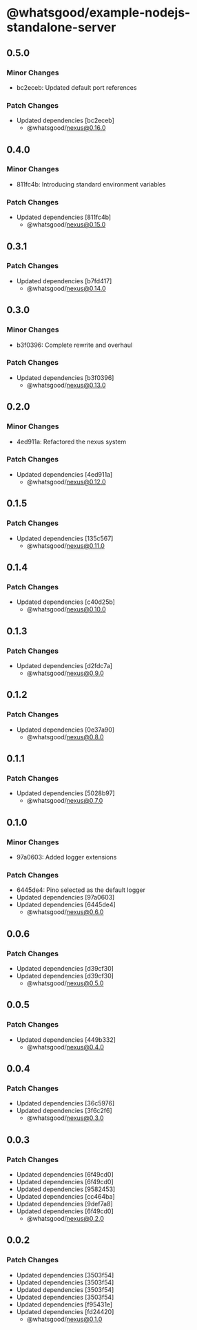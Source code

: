 # @whatsgood/example-nodejs-standalone-server

## 0.5.0

### Minor Changes

- bc2eceb: Updated default port references

### Patch Changes

- Updated dependencies [bc2eceb]
  - @whatsgood/nexus@0.16.0

## 0.4.0

### Minor Changes

- 811fc4b: Introducing standard environment variables

### Patch Changes

- Updated dependencies [811fc4b]
  - @whatsgood/nexus@0.15.0

## 0.3.1

### Patch Changes

- Updated dependencies [b7fd417]
  - @whatsgood/nexus@0.14.0

## 0.3.0

### Minor Changes

- b3f0396: Complete rewrite and overhaul

### Patch Changes

- Updated dependencies [b3f0396]
  - @whatsgood/nexus@0.13.0

## 0.2.0

### Minor Changes

- 4ed911a: Refactored the nexus system

### Patch Changes

- Updated dependencies [4ed911a]
  - @whatsgood/nexus@0.12.0

## 0.1.5

### Patch Changes

- Updated dependencies [135c567]
  - @whatsgood/nexus@0.11.0

## 0.1.4

### Patch Changes

- Updated dependencies [c40d25b]
  - @whatsgood/nexus@0.10.0

## 0.1.3

### Patch Changes

- Updated dependencies [d2fdc7a]
  - @whatsgood/nexus@0.9.0

## 0.1.2

### Patch Changes

- Updated dependencies [0e37a90]
  - @whatsgood/nexus@0.8.0

## 0.1.1

### Patch Changes

- Updated dependencies [5028b97]
  - @whatsgood/nexus@0.7.0

## 0.1.0

### Minor Changes

- 97a0603: Added logger extensions

### Patch Changes

- 6445de4: Pino selected as the default logger
- Updated dependencies [97a0603]
- Updated dependencies [6445de4]
  - @whatsgood/nexus@0.6.0

## 0.0.6

### Patch Changes

- Updated dependencies [d39cf30]
- Updated dependencies [d39cf30]
  - @whatsgood/nexus@0.5.0

## 0.0.5

### Patch Changes

- Updated dependencies [449b332]
  - @whatsgood/nexus@0.4.0

## 0.0.4

### Patch Changes

- Updated dependencies [36c5976]
- Updated dependencies [3f6c2f6]
  - @whatsgood/nexus@0.3.0

## 0.0.3

### Patch Changes

- Updated dependencies [6f49cd0]
- Updated dependencies [6f49cd0]
- Updated dependencies [9582453]
- Updated dependencies [cc464ba]
- Updated dependencies [9def7a8]
- Updated dependencies [6f49cd0]
  - @whatsgood/nexus@0.2.0

## 0.0.2

### Patch Changes

- Updated dependencies [3503f54]
- Updated dependencies [3503f54]
- Updated dependencies [3503f54]
- Updated dependencies [3503f54]
- Updated dependencies [f95431e]
- Updated dependencies [fd24420]
  - @whatsgood/nexus@0.1.0
